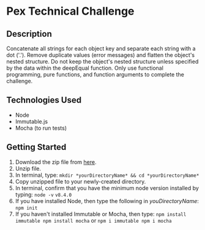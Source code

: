 # Pex Technical Challenge

## Description
Concatenate all strings for each object key and separate each string with a dot ('.'). Remove duplicate values (error messages) and flatten the object's nested structure. Do not keep the object's nested structure unless specified by the data within the deepEqual function. Only use functional programming, pure functions, and function arguments to complete the challenge.

## Technologies Used
- Node
- Immutable.js
- Mocha (to run tests)

## Getting Started
1. Download the zip file from [here](https://github.com/MilcahHalili/pex).
2. Unzip file.
3. In terminal, type:
`mkdir *yourDirectoryName* && cd *yourDirectoryName*`
4. Copy unzipped file to your newly-created directory.
5. In terminal, confirm that you have the minimum node version installed by typing:
`node -v`
`v8.4.0`
6. If you have installed Node, then type the following in *youDirectoryName*:
`npm init`
7. If you haven't installed Immutable or Mocha, then type:
`npm install immutable npm install mocha`
or
`npm i immutable npm i mocha`